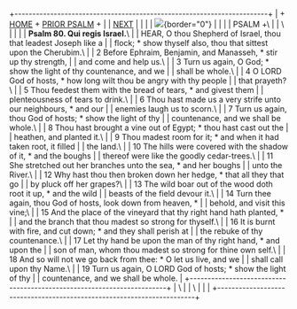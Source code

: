 +-----------------------------------------------------------------------+
| \+ [HOME](../index.html) + [PRIOR PSALM](Ps79.html) +                 |
| [NEXT](Ps81.html)                                                     |
|                                                                       |
| ![](http://stats.superstats.com/b/ss/DAVIDMCMANNES/1){border="0"}     |
|                                                                       |
| PSALM +\                                                              |
| \                                                                     |
|                                                                       |
| **Psalm 80. Qui regis Israel.**\                                      |
| HEAR, O thou Shepherd of Israel, thou that leadest Joseph like a      |
| flock; \* show thyself also, thou that sittest upon the Cherubim.\    |
| 2 Before Ephraim, Benjamin, and Manasseh, \* stir up thy strength,    |
| and come and help us.\                                                |
| 3 Turn us again, O God; \* show the light of thy countenance, and we  |
| shall be whole.\                                                      |
| 4 O LORD God of hosts, \* how long wilt thou be angry with thy people |
| that prayeth?\                                                        |
| 5 Thou feedest them with the bread of tears, \* and givest them       |
| plenteousness of tears to drink.\                                     |
| 6 Thou hast made us a very strife unto our neighbours, \* and our     |
| enemies laugh us to scorn.\                                           |
| 7 Turn us again, thou God of hosts; \* show the light of thy          |
| countenance, and we shall be whole.\                                  |
| 8 Thou hast brought a vine out of Egypt; \* thou hast cast out the    |
| heathen, and planted it.\                                             |
| 9 Thou madest room for it; \* and when it had taken root, it filled   |
| the land.\                                                            |
| 10 The hills were covered with the shadow of it, \* and the boughs    |
| thereof were like the goodly cedar-trees.\                            |
| 11 She stretched out her branches unto the sea, \* and her boughs     |
| unto the River.\                                                      |
| 12 Why hast thou then broken down her hedge, \* that all they that go |
| by pluck off her grapes?\                                             |
| 13 The wild boar out of the wood doth root it up, \* and the wild     |
| beasts of the field devour it.\                                       |
| 14 Turn thee again, thou God of hosts, look down from heaven, \*      |
| behold, and visit this vine;\                                         |
| 15 And the place of the vineyard that thy right hand hath planted, \* |
| and the branch that thou madest so strong for thyself.\               |
| 16 It is burnt with fire, and cut down; \* and they shall perish at   |
| the rebuke of thy countenance.\                                       |
| 17 Let thy hand be upon the man of thy right hand, \* and upon the    |
| son of man, whom thou madest so strong for thine own self.\           |
| 18 And so will not we go back from thee: \* O let us live, and we     |
| shall call upon thy Name.\                                            |
| 19 Turn us again, O LORD God of hosts; \* show the light of thy       |
| countenance, and we shall be whole.                                   |
+-----------------------------------------------------------------------+
| \                                                                     |
| \                                                                     |
| [](http://www.episcopalnet.org/DBS/DOR.html)                          |
+-----------------------------------------------------------------------+
